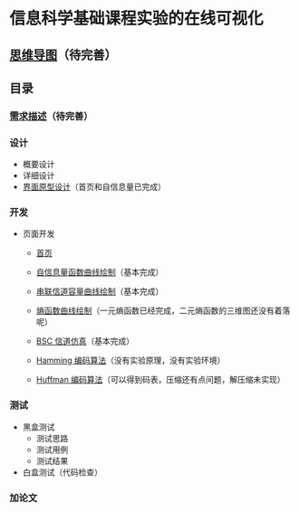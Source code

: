 # 信息科学基础课程实验的在线可视化

## [思维导图](http://naotu.baidu.com/file/7667feee318877391441f9ae4ed2da8e?token=f41be2c1ea8a7b1c)（待完善）

## 目录

### [需求描述](requirement.md)（待完善）

### 设计
- 概要设计
- 详细设计
- [界面原型设计](https://modao.cc/app/zvWIKW991DVRsUtEj29d2Wb6KVA26jL)（首页和自信息量已完成）

### 开发
- 页面开发
  - [首页](https://liujinmenghaoren.github.io/info-theory-lab/home.html)
 
  - [自信息量函数曲线绘制](https://liujinmenghaoren.github.io/info-theory-lab/selfINfo.html)（基本完成）
 
  - [串联信道容量曲线绘制](https://liujinmenghaoren.github.io/info-theory-lab/SeriesChannel.html)（基本完成）
 
  - [熵函数曲线绘制](https://liujinmenghaoren.github.io/info-theory-lab/entropy.html)（一元熵函数已经完成，二元熵函数的三维图还没有着落呢）
 
  - [BSC 信道仿真](https://liujinmenghaoren.github.io/info-theory-lab/BSC.html)（基本完成）
 
  - [Hamming 编码算法](https://liujinmenghaoren.github.io/info-theory-lab/Hamming.html)（没有实验原理，没有实验环境）
 
  - [Huffman 编码算法](https://liujinmenghaoren.github.io/info-theory-lab/Huffman.html)（可以得到码表，压缩还有点问题，解压缩未实现）

### 测试
- 黑盒测试
  - 测试思路
  - 测试用例
  - 测试结果
- 白盒测试（代码检查）

### 加论文